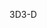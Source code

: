 <span data-ttu-id="0cea7-101">3D</span><span class="sxs-lookup"><span data-stu-id="0cea7-101">3-D</span></span>
